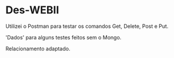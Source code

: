 # Des-WEBII

Utilizei o Postman para testar os comandos Get, Delete, Post e Put.

'Dados' para alguns testes feitos sem o Mongo.

Relacionamento adaptado.
